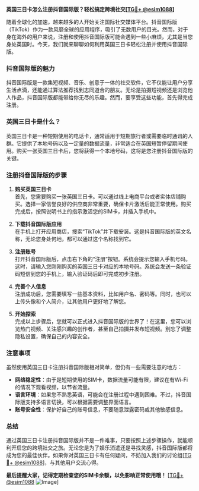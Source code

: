 **英国三日卡怎么注册抖音国际版？轻松搞定跨境社交[[TG💪+ @esim1088](https://t.me/s/esim1088)]**

随着全球化的加速，越来越多的人开始关注国际社交媒体平台。抖音国际版（TikTok）作为一款风靡全球的应用程序，吸引了无数用户的目光。然而，对于身在海外的用户来说，注册和使用抖音国际版可能会遇到一些小麻烦，尤其是当您身处英国时。今天，我们就来聊聊如何利用英国三日卡轻松注册并使用抖音国际版。

### 抖音国际版的魅力

抖音国际版是一款集短视频、音乐、创意于一体的社交软件，它不仅能让用户分享生活点滴，还能通过算法推荐找到志同道合的朋友。无论是拍摄短视频还是浏览他人作品，抖音国际版都能带给你无尽的乐趣。然而，要享受这些功能，首先得完成注册。

### 英国三日卡是什么？

英国三日卡是一种短期使用的电话卡，通常适用于短期旅行者或需要临时通讯的人群。它提供了本地号码以及一定量的数据流量，非常适合在英国短暂停留期间使用。购买一张英国三日卡后，您将获得一个本地号码，这将是您注册抖音国际版的关键。

### 注册抖音国际版的步骤

1. **购买英国三日卡**  
   首先，您需要购买一张英国三日卡。可以通过线上电商平台或者实体店铺购买。选择一家信誉良好的供应商非常重要，确保卡片激活后能正常使用。购买完成后，按照说明书上的指示激活您的SIM卡，并插入手机中。

2. **下载抖音国际版应用**  
   在手机上打开应用商店，搜索“TikTok”并下载安装。这是抖音国际版的英文名称，无论您身处何地，都可以通过这个名称找到它。

3. **注册账号**  
   打开抖音国际版后，点击右下角的“注册”按钮。系统会提示您输入手机号码。这时，请输入您刚刚购买的英国三日卡对应的本地号码。系统会发送一条验证码短信到您的手机上，输入验证码后即可完成初步注册。

4. **完善个人信息**  
   注册成功后，您需要填写一些基本资料，比如用户名、密码等。同时，也可以上传头像和个人简介，让其他用户更好地了解您。

5. **开始探索**  
   完成以上步骤后，您就可以正式进入抖音国际版的世界了！在这里，您可以浏览热门视频、关注感兴趣的创作者，甚至自己拍摄并发布短视频。别忘了调整隐私设置，确保自己的内容安全。

### 注意事项

虽然使用英国三日卡注册抖音国际版相对简单，但仍有一些需要注意的地方：

- **网络稳定性**：由于是短期使用的SIM卡，数据流量可能有限，建议在有Wi-Fi的情况下观看视频，以节省流量。
- **语言环境**：如果您不熟悉英语，可能会在注册过程中遇到困难。不过，抖音国际版支持多语言切换，可以根据需要调整界面语言。
- **账号安全性**：保护好自己的账号信息，不要随意泄露密码或其他敏感信息。

### 总结

通过英国三日卡注册抖音国际版并不是一件难事，只要按照上述步骤操作，就能顺利开启您的跨境社交之旅。无论您是为了娱乐消遣还是寻找灵感，抖音国际版都将成为您的最佳伙伴。如果你对英国三日卡有任何疑问，不妨加入我们的讨论组[[TG💪+ @esim1088](https://t.me/s/esim1088)]，与其他用户交流心得。

**最后提醒大家，记得定期检查您的SIM卡余额，以免影响正常使用哦！** [[TG💪+ @esim1088](https://t.me/s/esim1088) ![Image](https://i.postimg.cc/4NQfJmqS/Snipaste-2025-05-13-00-14-12.png)]